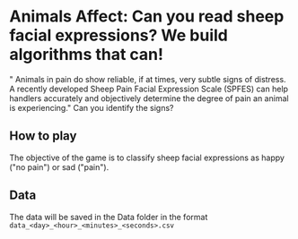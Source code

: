 # Animals Affect: Can you read sheep facial expressions? We build algorithms that can!

" Animals in pain do show reliable, if at times, very subtle signs of distress. A recently developed Sheep Pain Facial Expression Scale (SPFES) can help handlers accurately and objectively determine the degree of pain an animal is experiencing." Can you identify the signs?

## How to play
The objective of the game is to classify sheep facial expressions as happy ("no pain") or sad ("pain").

## Data
The data will be saved in the Data folder in the format `data_<day>_<hour>_<minutes>_<seconds>.csv`
